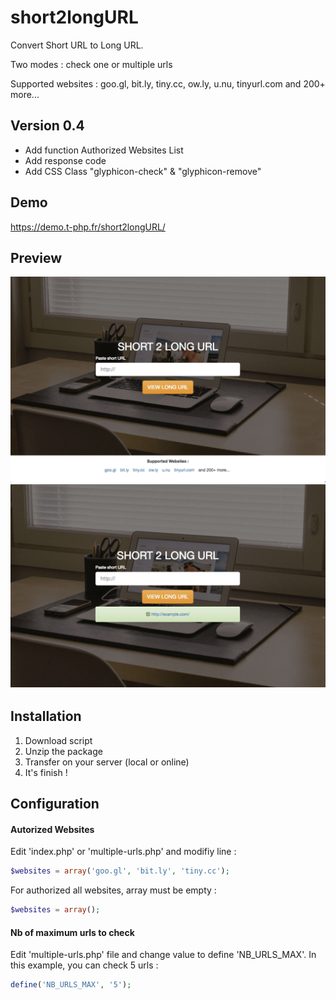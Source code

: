 # short2longURL
Convert Short URL to Long URL.

Two modes : check one or multiple urls

Supported websites : goo.gl, bit.ly, tiny.cc, ow.ly, u.nu, tinyurl.com and 200+ more...

## Version 0.4
- Add function Authorized Websites List
- Add response code
- Add CSS Class "glyphicon-check" & "glyphicon-remove"

## Demo
https://demo.t-php.fr/short2longURL/

## Preview
![Screenshot 1](img/screen1.png)
![Screenshot 2](img/screen2.png)

## Installation

1. Download script
2. Unzip the package
3. Transfer on your server (local or online)
4. It's finish !

## Configuration

#### Autorized Websites
Edit 'index.php' or 'multiple-urls.php' and modifiy line : 
```php
$websites = array('goo.gl', 'bit.ly', 'tiny.cc');
```
For authorized all websites, array must be empty : 
```php
$websites = array();
```
#### Nb of maximum urls to check
Edit 'multiple-urls.php' file and change value to define 'NB_URLS_MAX'. In this example, you can check 5 urls :
```php
define('NB_URLS_MAX', '5');
```
